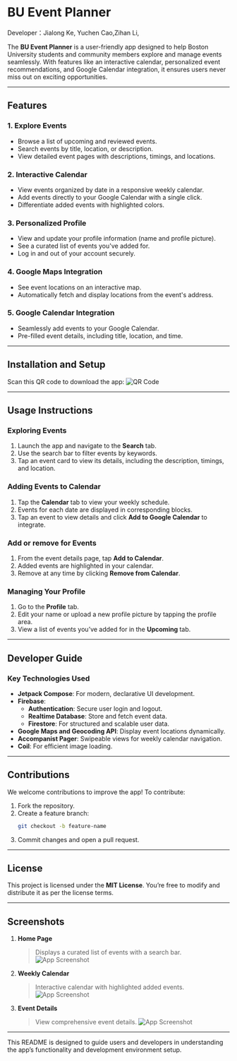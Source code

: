 
# BU Event Planner

Developer：Jialong Ke, Yuchen Cao,Zihan Li, 

The **BU Event Planner** is a user-friendly app designed to help Boston University students and community members explore and manage events seamlessly. With features like an interactive calendar, personalized event recommendations, and Google Calendar integration, it ensures users never miss out on exciting opportunities.

---

## Features

### 1. **Explore Events**
   - Browse a list of upcoming and reviewed events.
   - Search events by title, location, or description.
   - View detailed event pages with descriptions, timings, and locations.

### 2. **Interactive Calendar**
   - View events organized by date in a responsive weekly calendar.
   - Add events directly to your Google Calendar with a single click.
   - Differentiate added events with highlighted colors.

### 3. **Personalized Profile**
   - View and update your profile information (name and profile picture).
   - See a curated list of events you've added for.
   - Log in and out of your account securely.

### 4. **Google Maps Integration**
   - See event locations on an interactive map.
   - Automatically fetch and display locations from the event's address.

### 5. **Google Calendar Integration**
   - Seamlessly add events to your Google Calendar.
   - Pre-filled event details, including title, location, and time.

---

## Installation and Setup

Scan this QR code to download the app:
![QR Code](QR.png "QR Code")


---

## Usage Instructions

### **Exploring Events**
1. Launch the app and navigate to the **Search** tab.
2. Use the search bar to filter events by keywords.
3. Tap an event card to view its details, including the description, timings, and location.

### **Adding Events to Calendar**
1. Tap the **Calendar** tab to view your weekly schedule.
2. Events for each date are displayed in corresponding blocks.
3. Tap an event to view details and click **Add to Google Calendar** to integrate.

### **Add or remove for Events**
1. From the event details page, tap **Add to Calendar**.
2. Added events are highlighted in your calendar.
3. Remove at any time by clicking **Remove from Calendar**.

### **Managing Your Profile**
1. Go to the **Profile** tab.
2. Edit your name or upload a new profile picture by tapping the profile area.
3. View a list of events you’ve added for in the **Upcoming** tab.

---

## Developer Guide

### Key Technologies Used
- **Jetpack Compose**: For modern, declarative UI development.
- **Firebase**:
  - **Authentication**: Secure user login and logout.
  - **Realtime Database**: Store and fetch event data.
  - **Firestore**: For structured and scalable user data.
- **Google Maps and Geocoding API**: Display event locations dynamically.
- **Accompanist Pager**: Swipeable views for weekly calendar navigation.
- **Coil**: For efficient image loading.

---

## Contributions
We welcome contributions to improve the app! To contribute:
1. Fork the repository.
2. Create a feature branch:
   ```bash
   git checkout -b feature-name
   ```
3. Commit changes and open a pull request.

---

## License
This project is licensed under the **MIT License**. You’re free to modify and distribute it as per the license terms.

---

## Screenshots
1. **Home Page**
   > Displays a curated list of events with a search bar.
   ![App Screenshot](Home_Page.jpg "Home Page")


2. **Weekly Calendar**
   > Interactive calendar with highlighted added events.
   ![App Screenshot](Weekly_Calendar.jpg "Weekly Calendar")


3. **Event Details**
   > View comprehensive event details.
   ![App Screenshot](Event_Details.jpg "Event Details")


---

This README is designed to guide users and developers in understanding the app’s functionality and development environment setup.
